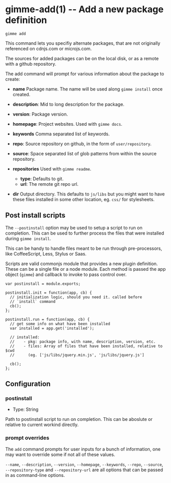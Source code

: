 gimme-add(1) -- Add a new package definition
===========================================

    gimme add

This command lets you specifiy alternate packages, that are not
originally referenced on cdnjs.com or microjs.com.

The sources for added packages can be on the local disk, or as a remote
with a github repository.

The add command will prompt for various information about the package to
create:

* **name** Package name. The name will be used along `gimme install`
  once created.

* **description**: Mid to long description for the package.

* **version**: Package version.

* **homepage**: Project websites. Used with `gimme docs`.

* **keywords** Comma separated list of keywords.

* **repo**: Source repository on github, in the form of `user/repository`.

* **source**: Space separated list of glob patterns from within the
  source repository.

* **repositories** Used with `gimme readme`.
  * **type**: Defaults to git.
  * **url**: The remote git repo url.

* **dir** Output directory. This defaults to `js/libs` but you might
  want to have these files installed in some other location, eg. `css/`
  for stylesheets.

## Post install scripts

The `--postinstall` option may be used to setup a script to run on
completion. This can be used to further process the files that were
installed during `gimme install`.

This can be handy to handle files meant to be run through
pre-processors, like CoffeeScript, Less, Stylus or Saas.

Scripts are valid commonjs module that provides a new plugin definition.
These can be a single file or a node module. Each method is passed the
app object (`gimme`) and callback to invoke to pass control over.

    var postinstall = module.exports;

    postinstall.init = function(app, cb) {
      // initialization logic, should you need it. called before
      // `install` command
      cb();
    };

    postinstall.run = function(app, cb) {
      // get some info on what have been installed
      var installed = app.get('installed');

      // installed:
      //    - pkg: package info, with name, description, version, etc.
      //    - files: Array of files that have been installed, relative to $cwd
      //      (eg. ['js/libs/jquery.min.js', 'js/libs/jquery.js']

      cb();
    };

## Configuration

### postinstall

* Type: String

Path to postinstall script to run on completion. This can be aboslute or
relative to current workind directly.

### prompt overrides

The `add` command prompts for user inputs for a bunch of information,
one may want to override some if not all of these values.

`--name`, `--description`, `--version`, `--homepage`, `--keywords`,
`--repo`, `--source`, `--repository-type` and `--repository-url` are all
options that can be passed in as command-line options.

